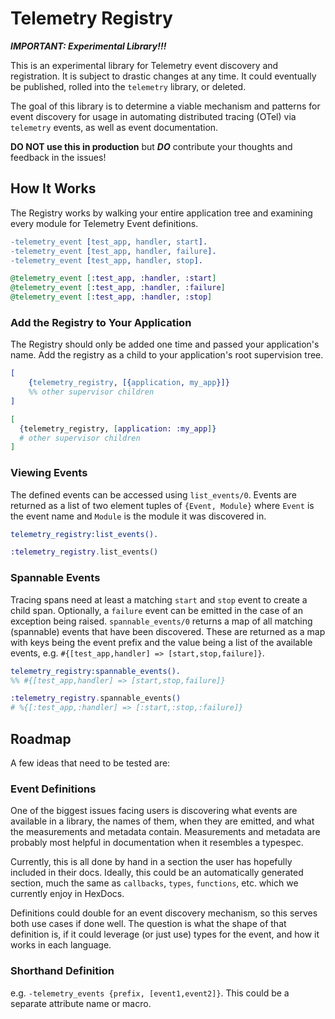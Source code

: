 # Telemetry Registry

***IMPORTANT: Experimental Library!!!***

This is an experimental library for Telemetry event discovery and registration. It is subject
to drastic changes at any time. It could eventually be published, rolled into the `telemetry`
library, or deleted.

The goal of this library is to determine a viable mechanism and patterns for event discovery
for usage in automating distributed tracing (OTel) via `telemetry` events, as well as event
documentation.

**DO NOT use this in production** but **_DO_** contribute your thoughts and feedback in the
issues!

## How It Works

The Registry works by walking your entire application tree and examining every module for
Telemetry Event definitions. 

```erlang
-telemetry_event [test_app, handler, start].
-telemetry_event [test_app, handler, failure].
-telemetry_event [test_app, handler, stop].
```

```elixir
@telemetry_event [:test_app, :handler, :start]
@telemetry_event [:test_app, :handler, :failure]
@telemetry_event [:test_app, :handler, :stop]
```

### Add the Registry to Your Application

The Registry should only be added one time and passed your application's name. Add the registry
as a child to your application's root supervision tree.

```erlang
[
    {telemetry_registry, [{application, my_app}]}
    %% other supervisor children
]
```

```elixir
[
  {telemetry_registry, [application: :my_app]}
  # other supervisor children
]
```

### Viewing Events

The defined events can be accessed using `list_events/0`. Events are returned as a list of 
two element tuples of `{Event, Module}` where `Event` is the event name and `Module` is the
module it was discovered in.

```erlang
telemetry_registry:list_events().
```

```elixir
:telemetry_registry.list_events()
```

### Spannable Events

Tracing spans need at least a matching `start` and `stop` event to create a child span.
Optionally, a `failure` event can be emitted in the case of an exception being raised.
`spannable_events/0` returns a map of all matching (spannable) events that have been
discovered. These are returned as a map with keys being the event prefix and the value
being a list of the available events, e.g. `#{[test_app,handler] => [start,stop,failure]}`.

```erlang
telemetry_registry:spannable_events().
%% #{[test_app,handler] => [start,stop,failure]}
```

```elixir
:telemetry_registry.spannable_events()
# %{[:test_app,:handler] => [:start,:stop,:failure]}
```

## Roadmap

A few ideas that need to be tested are:

### Event Definitions

One of the biggest issues facing users is discovering what events are available in a library,
the names of them, when they are emitted, and what the measurements and metadata contain.
Measurements and metadata are probably most helpful in documentation when it resembles a
typespec.

Currently, this is all done by hand in a section the user has hopefully included in their docs.
Ideally, this could be an automatically generated section, much the same as `callbacks`, `types`,
`functions`, etc. which we currently enjoy in HexDocs.
    
Definitions could double for an event discovery mechanism, so this serves both use cases
if done well. The question is what the shape of that definition is, if it could leverage
(or just use) types for the event, and how it works in each language.
  
### Shorthand Definition

e.g. `-telemetry_events {prefix, [event1,event2]}`. This could be a separate attribute name or
macro.

